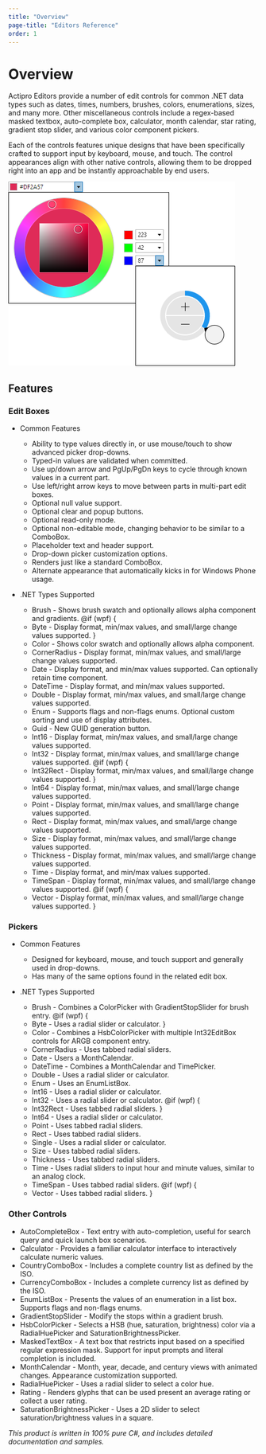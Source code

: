 ```yaml
---
title: "Overview"
page-title: "Editors Reference"
order: 1
---
```

# Overview

Actipro Editors provide a number of edit controls for common .NET data types such as dates, times, numbers, brushes, colors, enumerations, sizes, and many more.  Other miscellaneous controls include a regex-based masked textbox, auto-complete box, calculator, month calendar, star rating, gradient stop slider, and various color component pickers.

Each of the controls features unique designs that have been specifically crafted to support input by keyboard, mouse, and touch.  The control appearances align with other native controls, allowing them to be dropped right into an app and be instantly approachable by end users.

![Screenshot](images/coloreditbox-no-alpha.png)

## Features

### Edit Boxes

- Common Features
  
  - Ability to type values directly in, or use mouse/touch to show advanced picker drop-downs.
  - Typed-in values are validated when committed.
  - Use up/down arrow and PgUp/PgDn keys to cycle through known values in a current part.
  - Use left/right arrow keys to move between parts in multi-part edit boxes.
  - Optional null value support.
  - Optional clear and popup buttons.
  - Optional read-only mode.
  - Optional non-editable mode, changing behavior to be similar to a ComboBox.
  - Placeholder text and header support.
  - Drop-down picker customization options.
  - Renders just like a standard ComboBox.
  - Alternate appearance that automatically kicks in for Windows Phone usage.

- .NET Types Supported
  
  - Brush - Shows brush swatch and optionally allows alpha component and gradients.
  @if (wpf) {
  - Byte - Display format, min/max values, and small/large change values supported.
  }
  - Color - Shows color swatch and optionally allows alpha component.
  - CornerRadius - Display format, min/max values, and small/large change values supported.
  - Date - Display format, and min/max values supported.  Can optionally retain time component.
  - DateTime - Display format, and min/max values supported.
  - Double - Display format, min/max values, and small/large change values supported.
  - Enum - Supports flags and non-flags enums.  Optional custom sorting and use of display attributes.
  - Guid - New GUID generation button.
  - Int16 - Display format, min/max values, and small/large change values supported.
  - Int32 - Display format, min/max values, and small/large change values supported.
  @if (wpf) {
  - Int32Rect - Display format, min/max values, and small/large change values supported.
  }
  - Int64 - Display format, min/max values, and small/large change values supported.
  - Point - Display format, min/max values, and small/large change values supported.
  - Rect - Display format, min/max values, and small/large change values supported.
  - Size - Display format, min/max values, and small/large change values supported.
  - Thickness - Display format, min/max values, and small/large change values supported.
  - Time - Display format, and min/max values supported.
  - TimeSpan - Display format, min/max values, and small/large change values supported.
  @if (wpf) {
  - Vector - Display format, min/max values, and small/large change values supported.
  }

### Pickers

- Common Features
  
  - Designed for keyboard, mouse, and touch support and generally used in drop-downs.
  - Has many of the same options found in the related edit box.

- .NET Types Supported
  
  - Brush - Combines a ColorPicker with GradientStopSlider for brush entry.
  @if (wpf) {
  - Byte - Uses a radial slider or calculator.
  }
  - Color - Combines a HsbColorPicker with multiple Int32EditBox controls for ARGB component entry.
  - CornerRadius - Uses tabbed radial sliders.
  - Date - Users a MonthCalendar.
  - DateTime - Combines a MonthCalendar and TimePicker.
  - Double - Uses a radial slider or calculator.
  - Enum - Uses an EnumListBox.
  - Int16 - Uses a radial slider or calculator.
  - Int32 - Uses a radial slider or calculator.
  @if (wpf) {
  - Int32Rect - Uses tabbed radial sliders.
  }
  - Int64 - Uses a radial slider or calculator.
  - Point - Uses tabbed radial sliders.
  - Rect - Uses tabbed radial sliders.
  - Single - Uses a radial slider or calculator.
  - Size - Uses tabbed radial sliders.
  - Thickness - Uses tabbed radial sliders.
  - Time - Uses radial sliders to input hour and minute values, similar to an analog clock.
  - TimeSpan - Uses tabbed radial sliders.
  @if (wpf) {
  - Vector - Uses tabbed radial sliders.
  }

### Other Controls

- AutoCompleteBox - Text entry with auto-completion, useful for search query and quick launch box scenarios.
- Calculator - Provides a familiar calculator interface to interactively calculate numeric values.
- CountryComboBox - Includes a complete country list as defined by the ISO.
- CurrencyComboBox - Includes a complete currency list as defined by the ISO.
- EnumListBox - Presents the values of an enumeration in a list box.  Supports flags and non-flags enums.
- GradientStopSlider - Modify the stops within a gradient brush.
- HsbColorPicker - Selects a HSB (hue, saturation, brightness) color via a RadialHuePicker and SaturationBrightnessPicker.
- MaskedTextBox - A text box that restricts input based on a specified regular expression mask.  Support for input prompts and literal completion is included.
- MonthCalendar - Month, year, decade, and century views with animated changes.  Appearance customization supported.
- RadialHuePicker - Uses a radial slider to select a color hue.
- Rating - Renders glyphs that can be used present an average rating or collect a user rating.
- SaturationBrightnessPicker - Uses a 2D slider to select saturation/brightness values in a square.

*This product is written in 100% pure C#, and includes detailed documentation and samples.*
